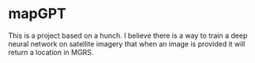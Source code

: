 # mapGPT


This is a project based on a hunch.  I believe there is a way to train a deep neural network on satellite imagery that when an image is provided it will return a location in MGRS.



